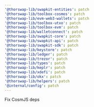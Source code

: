 ```yaml
---
'@thorswap-lib/swapkit-entities': patch
'@thorswap-lib/toolbox-cosmos': patch
'@thorswap-lib/evm-web3-wallets': patch
'@thorswap-lib/toolbox-utxo': patch
'@thorswap-lib/toolbox-evm': patch
'@thorswap-lib/walletconnect': patch
'@thorswap-lib/swapkit-core': patch
'@thorswap-lib/swapkit-api': patch
'@thorswap-lib/swapkit-sdk': patch
'@thorswap-lib/keystore': patch
'@thorswap-lib/ledger': patch
'@thorswap-lib/trezor': patch
'@thorswap-lib/types': patch
'@thorswap-lib/keplr': patch
'@thorswap-lib/xdefi': patch
'@thorswap-lib/okx': patch
'@thorswap-lib/helpers': patch
'@internal/config': patch
---
```


Fix CosmJS deps
